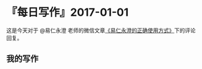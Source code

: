 # 『每日写作』2017-01-01

这是今天对于 @易仁永澄 老师的微信文章[《易仁永澄的正确使用方式》](http://mp.weixin.qq.com/s/wTdgpU2m8pjxH2FjJFqqkg)下的评论回复。

## 我的写作

